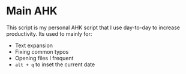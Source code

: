 # Main AHK

This script is my personal AHK script that I use day-to-day to increase productivity. Its used to mainly for:

- Text expansion
- Fixing common typos
- Opening files I frequent
- `alt + q` to inset the current date
